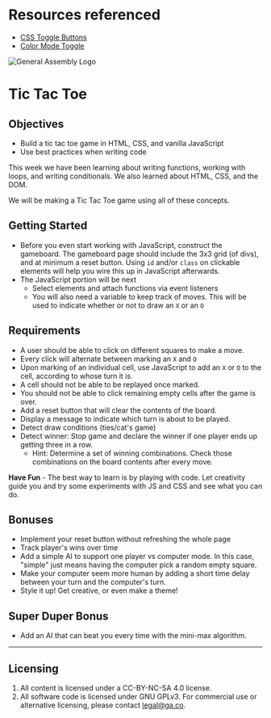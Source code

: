 # Resources referenced

- [CSS Toggle Buttons](https://www.youtube.com/watch?v=N8BZvfRD_eU)
- [Color Mode Toggle](https://www.youtube.com/watch?v=RiWxhm5ZdFM)

![General Assembly Logo](http://i.imgur.com/ke8USTq.png)

# Tic Tac Toe

## Objectives

- Build a tic tac toe game in HTML, CSS, and vanilla JavaScript
- Use best practices when writing code

This week we have been learning about writing functions, working with loops, and writing conditionals. We also learned about HTML, CSS, and the DOM.

We will be making a Tic Tac Toe game using all of these concepts.

## Getting Started

- Before you even start working with JavaScript, construct the gameboard. The gameboard page should include the 3x3 grid (of divs), and at minimum a reset button. Using `id` and/or `class` on clickable elements will help you wire this up in JavaScript afterwards.
- The JavaScript portion will be next
  - Select elements and attach functions via event listeners
  - You will also need a variable to keep track of moves. This will be used to indicate whether or not to draw an `X` or an `O`

## Requirements

- A user should be able to click on different squares to make a move.
- Every click will alternate between marking an `X` and `O`
- Upon marking of an individual cell, use JavaScript to add an `X` or `O` to the cell, according to whose turn it is.
- A cell should not be able to be replayed once marked.
- You should not be able to click remaining empty cells after the game is over.
- Add a reset button that will clear the contents of the board.
- Display a message to indicate which turn is about to be played.
- Detect draw conditions (ties/cat's game)
- Detect winner: Stop game and declare the winner if one player ends up getting three in a row.
  - Hint: Determine a set of winning combinations. Check those combinations on the board contents after every move.

**Have Fun** - The best way to learn is by playing with code. Let creativity guide you and try some experiments with JS and CSS and see what you can do.

## Bonuses

- Implement your reset button without refreshing the whole page
- Track player's wins over time
- Add a simple AI to support one player vs computer mode. In this case, "simple" just means having the computer pick a random empty square.
- Make your computer seem more human by adding a short time delay between your turn and the computer's turn.
- Style it up! Get creative, or even make a theme!

## Super Duper Bonus

- Add an AI that can beat you every time with the mini-max algorithm.

---

## Licensing

1. All content is licensed under a CC-BY-NC-SA 4.0 license.
2. All software code is licensed under GNU GPLv3. For commercial use or alternative licensing, please contact legal@ga.co.
